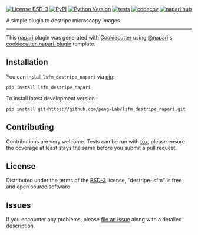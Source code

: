 
[![License BSD-3](https://img.shields.io/pypi/l/destripe-lsfm.svg?color=green)](https://github.com/peng-Lab/lsfm_destripe_napari/raw/main/LICENSE)
[![PyPI](https://img.shields.io/pypi/v/lsfm_destripe_napari.svg?color=green)](https://pypi.org/project/lsfm_destripe_napari)
[![Python Version](https://img.shields.io/pypi/pyversions/lsfm_destripe_napari.svg?color=green)](https://python.org)
[![tests](https://github.com/peng-Lab/lsfm_destripe_napari/workflows/tests/badge.svg)](https://github.com/peng-Lab/lsfm_destripe_napari/actions)
[![codecov](https://codecov.io/gh/peng-Lab/lsfm_destripe_napari/branch/main/graph/badge.svg)](https://codecov.io/gh/peng-Lab/lsfm_destripe_napari)
[![napari hub](https://img.shields.io/endpoint?url=https://api.napari-hub.org/shields/lsfm_destripe_napari)](https://napari-hub.org/plugins/lsfm_destripe_napari)

A simple plugin to destripe microscopy images

----------------------------------

This [napari] plugin was generated with [Cookiecutter] using [@napari]'s [cookiecutter-napari-plugin] template.

<!--
Don't miss the full getting started guide to set up your new package:
https://github.com/napari/cookiecutter-napari-plugin#getting-started

and review the napari docs for plugin developers:
https://napari.org/stable/plugins/index.html
-->

## Installation

You can install `lsfm_destripe_napari` via [pip]:

    pip install lsfm_destripe_napari



To install latest development version :

    pip install git+https://github.com/peng-Lab/lsfm_destripe_napari.git


## Contributing

Contributions are very welcome. Tests can be run with [tox], please ensure
the coverage at least stays the same before you submit a pull request.

## License

Distributed under the terms of the [BSD-3] license,
"destripe-lsfm" is free and open source software

## Issues

If you encounter any problems, please [file an issue] along with a detailed description.

[napari]: https://github.com/napari/napari
[Cookiecutter]: https://github.com/audreyr/cookiecutter
[@napari]: https://github.com/napari
[MIT]: http://opensource.org/licenses/MIT
[BSD-3]: http://opensource.org/licenses/BSD-3-Clause
[GNU GPL v3.0]: http://www.gnu.org/licenses/gpl-3.0.txt
[GNU LGPL v3.0]: http://www.gnu.org/licenses/lgpl-3.0.txt
[Apache Software License 2.0]: http://www.apache.org/licenses/LICENSE-2.0
[Mozilla Public License 2.0]: https://www.mozilla.org/media/MPL/2.0/index.txt
[cookiecutter-napari-plugin]: https://github.com/napari/cookiecutter-napari-plugin

[file an issue]: https://github.com/peng-Lab/lsfm_destripe_napari/issues

[napari]: https://github.com/napari/napari
[tox]: https://tox.readthedocs.io/en/latest/
[pip]: https://pypi.org/project/pip/
[PyPI]: https://pypi.org/
